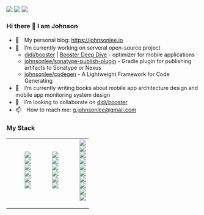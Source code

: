 <a href="#"><img src="https://img.shields.io/github/followers/johnsonlee?color=green&logo=github&style=for-the-badge"></a> <a href="#"><img src="https://img.shields.io/github/stars/johnsonlee?affiliations=COLLABORATOR&color=green&logo=github&style=for-the-badge"></a> <a href="https://johnsonlee.io/donate/?WeChatQR=/img/WeChatQR.png&AliPayQR=/img/AliPayQR.png"><img src="https://img.shields.io/static/v1?label=By%20Me%20A%20Coffe&message=%F0%9F%92%96&color=green&style=for-the-badge&logo=buy-me-a-coffee"></a>

### Hi there 👋  I am Johnson

- 📝　My personal blog: https://johnsonlee.io
- 🔭　I’m currently working on serveral open-source project
  - [didi/booster](https://github.com/didi/booster) | [Booster Deep Dive](https://booster.johnsonlee.io/) - optimizer for mobile applications
  - [johnsonlee/sonatype-publish-plugin](https://github.com/johnsonlee/sonatype-publish-plugin) - Gradle plugin for publishing artifacts to Sonatype or Nexus
  - [johnsonlee/codegen](https://github.com/johnsonlee/codegen) - A Lightweight Framework for Code Generating
- 🌱　I’m currently writing books about mobile app architecture design and mobile app monitoring system design
- 👯　I’m looking to collaborate on [didi/booster](https://github.com/didi/booster)
- 📫　How to reach me: g.johnsonlee@gmail.com

### My Stack

<table border="0" style="border:0px">
  <tr>
    <td>
      <dl>
        <dd><img src="https://img.shields.io/badge/Android-_-_?style=for-the-badge&logo=android&labelColor=white&color=white&logoColor=green"></dd>
        <dd><img src="https://img.shields.io/badge/Java-_-_?style=for-the-badge&logo=java&labelColor=white&color=white&logoColor=007396"></dd>
        <dd><img src="https://img.shields.io/badge/Kotlin-_-_?style=for-the-badge&logo=kotlin&labelColor=white&color=white"></dd>
        <dd><img src="https://img.shields.io/badge/Gradle-_-_?style=for-the-badge&logo=gradle&labelColor=white&color=white&logoColor=02303A"></dd>
        <dd><img src="https://img.shields.io/badge/Android Studio-_-_?style=for-the-badge&logo=android-studio&labelColor=white&color=white&logoColor=3DDC84"></dd>
        <dd><img src="https://img.shields.io/badge/IntelliJ IDEA-_-_?style=for-the-badge&logo=intellij-idea&labelColor=white&color=white&logoColor=black"></dd>
      </dl>
    </td>
    <td>
      <dl>
        <dd><img src="https://img.shields.io/badge/JavaScript-_-_?style=for-the-badge&logo=javascript&labelColor=white&color=white&logoColor=F7DF1E"></dd>
        <dd><img src="https://img.shields.io/badge/TypeScript-_-_?style=for-the-badge&logo=typescript&labelColor=white&color=white"></dd>
        <dd><img src="https://img.shields.io/badge/Node.js-_-_?style=for-the-badge&logo=node.js&labelColor=white&color=white"></dd>
        <dd><img src="https://img.shields.io/badge/Vue.js-_-_?style=for-the-badge&logo=vue.js&labelColor=white&color=white&logoColor=4FC08D"></dd>
        <dd><img src="https://img.shields.io/badge/Webpack-_-_?style=for-the-badge&logo=webpack&labelColor=white&color=white"></dd>
        <dd><img src="https://img.shields.io/badge/Visual Studio Code-_-_?style=for-the-badge&logo=visual-studio-code&labelColor=white&color=white&logoColor=007ACC"></dd>
      </dl>
    </td>
    <td>
      <dl>
        <dd><img src="https://img.shields.io/badge/Apache Kafka-_-_?style=for-the-badge&logo=apache-kafka&labelColor=white&color=white&logoColor=231F20"></dd>
        <dd><img src="https://img.shields.io/badge/Apache Hive-_-_?style=for-the-badge&logo=apache-hive&labelColor=white&color=white&logoColor=FF7A00"></dd>
        <dd><img src="https://img.shields.io/badge/Elasticsearch-_-_?style=for-the-badge&logo=elasticsearch&labelColor=white&color=white&logoColor=005571"></dd>
        <dd><img src="https://img.shields.io/badge/Spring Boot-_-_?style=for-the-badge&logo=spring-boot&labelColor=white&color=white&logoColor=6DB33F"></dd>
        <dd><img src="https://img.shields.io/badge/Redis-_-_?style=for-the-badge&logo=redis&labelColor=white&color=white&logoColor=DC382D"></dd>
        <dd><img src="https://img.shields.io/badge/Presto-_-_?style=for-the-badge&logo=presto&labelColor=white&color=white&logoColor=black"></dd>
        <dd><img src="https://img.shields.io/badge/S3-_-_?style=for-the-badge&logo=amazon-s3&labelColor=white&color=white&logoColor=569A31"></dd>
        <dd><img src="https://img.shields.io/badge/Docker-_-_?style=for-the-badge&logo=docker&labelColor=white&color=white&logoColor=2496ED"></dd>
        <dd><img src="https://img.shields.io/badge/Grafana-_-_?style=for-the-badge&logo=grafana&labelColor=white&color=white&logoColor=F46800"></dd>
        <dd><img src="https://img.shields.io/badge/Prometheus-_-_?style=for-the-badge&logo=prometheus&labelColor=white&color=white&logoColor=E6522C"></dd>
      </dl>
    </td>
  </tr>
</table>
